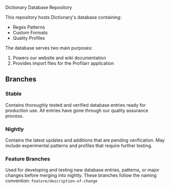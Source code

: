 Dictionary Database Repository

This repository hosts Dictionary's database containing:

- Regex Patterns
- Custom Formats
- Quality Profiles

The database serves two main purposes:

1. Powers our website and wiki documentation
2. Provides import files for the Profilarr application

## Branches

### Stable

Contains thoroughly tested and verified database entries ready for production use. All entries have gone through our quality assurance process.

### Nightly

Contains the latest updates and additions that are pending verification. May include experimental patterns and profiles that require further testing.

### Feature Branches

Used for developing and testing new database entries, patterns, or major changes before merging into nightly. These branches follow the naming convention: `feature/description-of-change`
